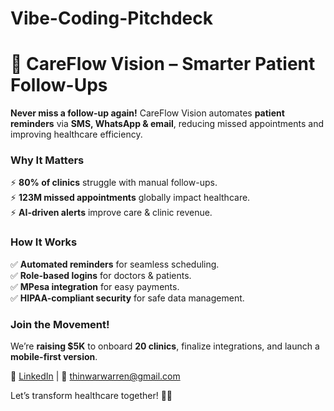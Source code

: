 # Vibe-Coding-Pitchdeck

# 🚀 CareFlow Vision – Smarter Patient Follow-Ups  

**Never miss a follow-up again!** CareFlow Vision automates **patient reminders** via **SMS, WhatsApp & email**, reducing missed appointments and improving healthcare efficiency.  

### **Why It Matters**  
⚡ **80% of clinics** struggle with manual follow-ups.  
⚡ **123M missed appointments** globally impact healthcare.  
⚡ **AI-driven alerts** improve care & clinic revenue.  

### **How It Works**  
✅ **Automated reminders** for seamless scheduling.  
✅ **Role-based logins** for doctors & patients.  
✅ **MPesa integration** for easy payments.  
✅ **HIPAA-compliant security** for safe data management.  

### **Join the Movement!**  
We’re **raising $5K** to onboard **20 clinics**, finalize integrations, and launch a **mobile-first version**.  

🔗 [LinkedIn](https://www.linkedin.com/in/careflow-vision-aa1287368/) | 📧 [thinwarwarren@gmail.com](mailto:thinwarwarren@gmail.com)  

Let’s transform healthcare together! 💙🚀  

